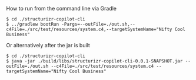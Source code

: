 How to run from the command line via Gradle
```
$ cd ./structurizr-copilot-cli
$ ../gradlew bootRun -Pargs=--outFile=./out.sh,--c4File=./src/test/resources/system.c4,--targetSystemName="Nifty Cool Business"
```
Or alternatively after the jar is built
```
$ cd ./structurizr-copilot-cli
$ java -jar ./build/libs/structurizr-copilot-cli-0.0.1-SNAPSHOT.jar --outFile=./out.sh --c4File=./src/test/resources/system.c4 --targetSystemName="Nifty Cool Business"
```

